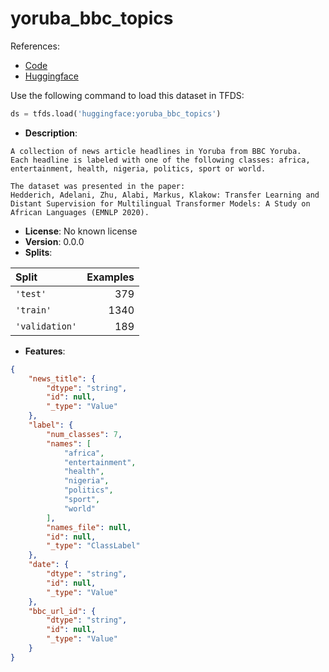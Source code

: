 # yoruba_bbc_topics

References:

*   [Code](https://github.com/huggingface/datasets/blob/master/datasets/yoruba_bbc_topics)
*   [Huggingface](https://huggingface.co/datasets/yoruba_bbc_topics)



Use the following command to load this dataset in TFDS:

```python
ds = tfds.load('huggingface:yoruba_bbc_topics')
```

*   **Description**:

```
A collection of news article headlines in Yoruba from BBC Yoruba.
Each headline is labeled with one of the following classes: africa,
entertainment, health, nigeria, politics, sport or world.

The dataset was presented in the paper:
Hedderich, Adelani, Zhu, Alabi, Markus, Klakow: Transfer Learning and
Distant Supervision for Multilingual Transformer Models: A Study on
African Languages (EMNLP 2020).
```

*   **License**: No known license
*   **Version**: 0.0.0
*   **Splits**:

Split  | Examples
:----- | -------:
`'test'` | 379
`'train'` | 1340
`'validation'` | 189

*   **Features**:

```json
{
    "news_title": {
        "dtype": "string",
        "id": null,
        "_type": "Value"
    },
    "label": {
        "num_classes": 7,
        "names": [
            "africa",
            "entertainment",
            "health",
            "nigeria",
            "politics",
            "sport",
            "world"
        ],
        "names_file": null,
        "id": null,
        "_type": "ClassLabel"
    },
    "date": {
        "dtype": "string",
        "id": null,
        "_type": "Value"
    },
    "bbc_url_id": {
        "dtype": "string",
        "id": null,
        "_type": "Value"
    }
}
```


